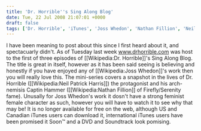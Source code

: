 ```yaml
---
title: 'Dr. Horrible''s Sing Along Blog'
date: Tue, 22 Jul 2008 21:07:01 +0000
draft: false
tags: ['Dr. Horrible', 'iTunes', 'Joss Whedon', 'Nathan Fillion', 'Neil Patrick Harris', 'Things You Find']
---
```


I have been meaning to post about this since I first heard about it, and spectacuarly didn't. As of Tuesday last week www.drhorrible.com was host to the first of three episodes of \[\[Wikipedia:Dr. Horrible\]\]'s Sing Along Blog. The title is great in itself, however as it has been said seeing is believing and honestly if you have enjoyed any of \[\[Wikipedia:Joss Whedon\]\]'s work then you will really love this. The mini-series covers a snapshot in the lives of Dr. Horrible (\[\[Wikipedia:Neil Patrick Harris\]\]) the protagonist and his arch-nemisis Captin Hammer (\[\[Wikipedia:Nathan Fillion\]\] of Firefly/Serenity fame). Unusally for Joss Whedon's work it dosn't have a strong feminist female character as such, however you will have to watch it to see why that may be! It is no longer available for free on the web, although US and Canadian iTunes users can download it, international iTunes users have been promised it Soon™ and a DVD and Soundtrack look pomising.